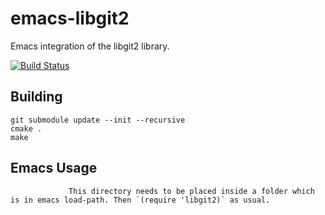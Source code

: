 # emacs-libgit2

Emacs integration of the libgit2 library.

[![Build Status](https://travis-ci.org/ksjogo/emacs-libgit2.svg?branch=master)](https://travis-ci.org/ksjogo/emacs-libgit2)

## Building

``` shell
git submodule update --init --recursive
cmake .
make
```

## Emacs Usage
                 This directory needs to be placed inside a folder which is in emacs load-path. Then `(require 'libgit2)` as usual.
